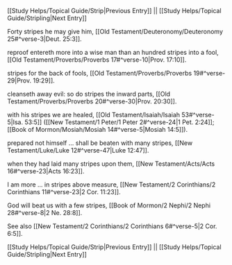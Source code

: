 [[Study Helps/Topical Guide/Strip|Previous Entry]]  ||  [[Study Helps/Topical Guide/Stripling|Next Entry]]

 Forty stripes he may give him, [[Old Testament/Deuteronomy/Deuteronomy 25#^verse-3|Deut. 25:3]].

 reproof entereth more into a wise man than an hundred stripes into a fool, [[Old Testament/Proverbs/Proverbs 17#^verse-10|Prov. 17:10]].

 stripes for the back of fools, [[Old Testament/Proverbs/Proverbs 19#^verse-29|Prov. 19:29]].

 cleanseth away evil: so do stripes the inward parts, [[Old Testament/Proverbs/Proverbs 20#^verse-30|Prov. 20:30]].

 with his stripes we are healed, [[Old Testament/Isaiah/Isaiah 53#^verse-5|Isa. 53:5]] ([[New Testament/1 Peter/1 Peter 2#^verse-24|1 Pet. 2:24]]; [[Book of Mormon/Mosiah/Mosiah 14#^verse-5|Mosiah 14:5]]).

 prepared not himself ... shall be beaten with many stripes, [[New Testament/Luke/Luke 12#^verse-47|Luke 12:47]].

 when they had laid many stripes upon them, [[New Testament/Acts/Acts 16#^verse-23|Acts 16:23]].

 I am more ... in stripes above measure, [[New Testament/2 Corinthians/2 Corinthians 11#^verse-23|2 Cor. 11:23]].

 God will beat us with a few stripes, [[Book of Mormon/2 Nephi/2 Nephi 28#^verse-8|2 Ne. 28:8]].

 See also [[New Testament/2 Corinthians/2 Corinthians 6#^verse-5|2 Cor. 6:5]].

[[Study Helps/Topical Guide/Strip|Previous Entry]]  ||  [[Study Helps/Topical Guide/Stripling|Next Entry]]